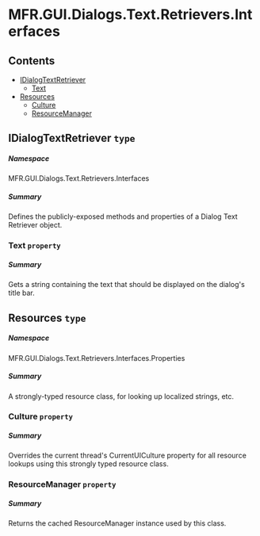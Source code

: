 <a name='assembly'></a>
# MFR.GUI.Dialogs.Text.Retrievers.Interfaces

## Contents

- [IDialogTextRetriever](#T-MFR-GUI-Dialogs-Text-Retrievers-Interfaces-IDialogTextRetriever 'MFR.GUI.Dialogs.Text.Retrievers.Interfaces.IDialogTextRetriever')
  - [Text](#P-MFR-GUI-Dialogs-Text-Retrievers-Interfaces-IDialogTextRetriever-Text 'MFR.GUI.Dialogs.Text.Retrievers.Interfaces.IDialogTextRetriever.Text')
- [Resources](#T-MFR-GUI-Dialogs-Text-Retrievers-Interfaces-Properties-Resources 'MFR.GUI.Dialogs.Text.Retrievers.Interfaces.Properties.Resources')
  - [Culture](#P-MFR-GUI-Dialogs-Text-Retrievers-Interfaces-Properties-Resources-Culture 'MFR.GUI.Dialogs.Text.Retrievers.Interfaces.Properties.Resources.Culture')
  - [ResourceManager](#P-MFR-GUI-Dialogs-Text-Retrievers-Interfaces-Properties-Resources-ResourceManager 'MFR.GUI.Dialogs.Text.Retrievers.Interfaces.Properties.Resources.ResourceManager')

<a name='T-MFR-GUI-Dialogs-Text-Retrievers-Interfaces-IDialogTextRetriever'></a>
## IDialogTextRetriever `type`

##### Namespace

MFR.GUI.Dialogs.Text.Retrievers.Interfaces

##### Summary

Defines the publicly-exposed methods and properties of a Dialog Text Retriever
object.

<a name='P-MFR-GUI-Dialogs-Text-Retrievers-Interfaces-IDialogTextRetriever-Text'></a>
### Text `property`

##### Summary

Gets a string containing the text that should be displayed on the dialog's
title bar.

<a name='T-MFR-GUI-Dialogs-Text-Retrievers-Interfaces-Properties-Resources'></a>
## Resources `type`

##### Namespace

MFR.GUI.Dialogs.Text.Retrievers.Interfaces.Properties

##### Summary

A strongly-typed resource class, for looking up localized strings, etc.

<a name='P-MFR-GUI-Dialogs-Text-Retrievers-Interfaces-Properties-Resources-Culture'></a>
### Culture `property`

##### Summary

Overrides the current thread's CurrentUICulture property for all
  resource lookups using this strongly typed resource class.

<a name='P-MFR-GUI-Dialogs-Text-Retrievers-Interfaces-Properties-Resources-ResourceManager'></a>
### ResourceManager `property`

##### Summary

Returns the cached ResourceManager instance used by this class.
